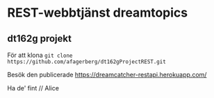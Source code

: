 # REST-webbtjänst dreamtopics

## dt162g projekt

För att klona `git clone https://github.com/afagerberg/dt162gProjectREST.git`

Besök den publicerade https://dreamcatcher-restapi.herokuapp.com/



Ha de' fint // Alice